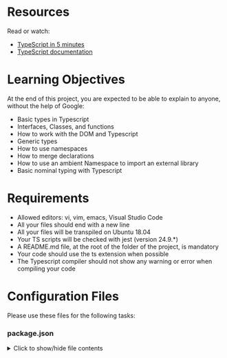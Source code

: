 # Resources

Read or watch:
- [TypeScript in 5 minutes](https://www.typescriptlang.org/docs/handbook/typescript-in-5-minutes.html)
- [TypeScript documentation](https://www.typescriptlang.org/docs/)

# Learning Objectives

At the end of this project, you are expected to be able to explain to anyone, without the help of Google:
- Basic types in Typescript
- Interfaces, Classes, and functions
- How to work with the DOM and Typescript
- Generic types
- How to use namespaces
- How to merge declarations
- How to use an ambient Namespace to import an external library
- Basic nominal typing with Typescript

# Requirements

- Allowed editors: vi, vim, emacs, Visual Studio Code
- All your files should end with a new line
- All your files will be transpiled on Ubuntu 18.04
- Your TS scripts will be checked with jest (version 24.9.*)
- A README.md file, at the root of the folder of the project, is mandatory
- Your code should use the ts extension when possible
- The Typescript compiler should not show any warning or error when compiling your code

# Configuration Files

Please use these files for the following tasks:

### package.json
<details>
<summary>Click to show/hide file contents</summary>

```json
{
  "name": "typescript_project",
  "version": "1.0.0",
  "description": "A TypeScript project",
  "main": "index.js",
  "scripts": {
    "test": "jest"
  },
  "author": "Your Name",
  "license": "ISC",
  "devDependencies": {
    "typescript": "^4.0.0",
    "jest": "^24.9.0",
    "ts-jest": "^24.0.0"
  }
}

